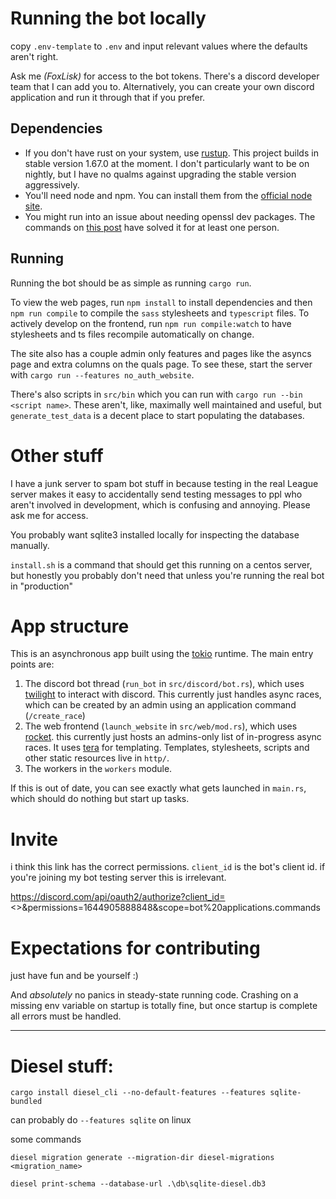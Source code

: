 # Running the bot locally

copy `.env-template` to `.env` and input relevant values where the defaults aren't right.

Ask me _(FoxLisk)_ for access to the bot tokens. There's a discord developer team that I can add you to. Alternatively, you can create your own discord application and run it through that if you prefer.

## Dependencies

* If you don't have rust on your system, use [rustup](https://rustup.rs/). This project builds in stable version 1.67.0 at the moment. I don't particularly want to be on nightly, but I have no qualms against upgrading the stable version aggressively.
* You'll need node and npm. You can install them from the [official node site](https://nodejs.org/en/download).
* You might run into an issue about needing openssl dev packages. The commands on [this post](https://ma.ttias.be/could-not-find-directory-of-openssl-installation/) have solved it for at least one person. 

## Running
Running the bot should be as simple as running `cargo run`.

To view the web pages, run `npm install` to install dependencies and then `npm run compile` to compile the `sass` stylesheets and `typescript` files.
To actively develop on the frontend, run `npm run compile:watch` to have stylesheets and ts files recompile automatically on change.

The site also has a couple admin only features and pages like the asyncs page and extra columns on the quals page. To see these, start the server with `cargo run --features no_auth_website`.

There's also scripts in `src/bin` which you can run with `cargo run --bin <script name>`. These aren't, like, maximally well maintained and useful, but `generate_test_data` is a decent place to start populating the databases.

# Other stuff

I have a junk server to spam bot stuff in because testing in the real League server makes it easy to accidentally send testing messages to ppl who aren't involved in development, which is confusing and annoying. Please ask me for access.

You probably want sqlite3 installed locally for inspecting the database manually.

`install.sh` is a command that should get this running on a centos server, but honestly you probably don't need that unless you're running the real bot in "production"

# App structure

This is an asynchronous app built using the [tokio](https://docs.rs/tokio/latest/tokio/) runtime. The main entry points are:
  1. The discord bot thread (`run_bot` in `src/discord/bot.rs`), which uses [twilight](https://twilight.rs/) to interact with discord. This currently just handles async races, which can be created by an admin using an application command (`/create_race`)
  2. The web frontend (`launch_website` in `src/web/mod.rs`), which uses [rocket](https://rocket.rs/). this currently just hosts an admins-only list of in-progress async races. It uses [tera](https://tera.netlify.app/docs/) for templating. Templates, stylesheets, scripts and other static resources live in `http/`.
  3. The workers in the `workers` module.

If this is out of date, you can see exactly what gets launched in `main.rs`, which should do nothing but start up tasks.

# Invite

i think this link has the correct permissions. `client_id` is the bot's client id. if you're joining my bot testing server this is irrelevant.

https://discord.com/api/oauth2/authorize?client_id=<>&permissions=1644905888848&scope=bot%20applications.commands

# Expectations for contributing

just have fun and be yourself :)

And _absolutely_ no panics in steady-state running code. Crashing on a missing env variable on startup is totally fine, but once startup is complete all errors must be handled.

------------

# Diesel stuff:

`cargo install diesel_cli --no-default-features --features sqlite-bundled`

can probably do `--features sqlite` on linux

some commands
```
diesel migration generate --migration-dir diesel-migrations <migration_name>

diesel print-schema --database-url .\db\sqlite-diesel.db3
```